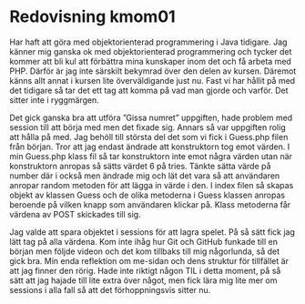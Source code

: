 ---
---
Redovisning kmom01
=========================

Har haft att göra med objektorienterad programmering i Java tidigare. Jag känner mig ganska ok med objektorienterad programmering och tycker det kommer att bli kul att förbättra mina kunskaper inom det och få arbeta med PHP. Därför är jag inte särskilt bekymrad över den delen av kursen. Däremot känns allt annat i kursen lite överväldigande just nu. Fast vi har hållit på med det tidigare så tar det ett tag att komma på vad man gjorde och varför. Det sitter inte i ryggmärgen.

Det gick ganska bra att utföra ”Gissa numret” uppgiften, hade problem med session till att börja med men det fixade sig. Annars så var uppgiften rolig att hålla på med. Jag behöll till största del det som vi fick i Guess.php filen från början. Tror att jag endast ändrade att konstruktorn tog emot värden. I min Guess.php klass fil så tar konstruktorn inte emot några värden utan när konstruktorn anropas så sätts värdet 6 på tries. Tänkte sätta värde på number där i också men ändrade mig och lät det vara så att användaren anropar random metoden för att lägga in värde i den. I index filen så skapas objekt av klassen Guess och de olika metoderna i Guess klassen anropas beroende på vilken knapp som användaren klickar på. Klass metoderna får värdena av POST skickades till sig. 

Jag valde att spara objektet i sessions för att lagra spelet. På så sätt fick jag lätt tag på alla värdena. Kom inte ihåg hur Git och GitHub funkade till en början men följde videon och det kom tillbaks till mig någorlunda, så det gick bra. Min enda reflektion om me-sidan och dens struktur för tillfället är att jag finner den rörig. Hade inte riktigt någon TIL i detta moment, på så sätt att jag hajade till lite extra över något, men fick lära mig lite mer om sessions i alla fall så att det förhoppningsvis sitter nu.


<!-- Detta innehåll är skrivet i markdown och du hittar innehållet i filen `content/redovisning/01_kmom01.md`. -->
